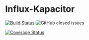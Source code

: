 # Influx-Kapacitor

[![Build Status](https://travis-ci.com/stevehebert/influx-kapacitor.svg?branch=master)](https://travis-ci.com/stevehebert/influx-kapacitor) ![GitHub closed issues](https://img.shields.io/github/issues-closed/stevehebert/influx-kapacitor.svg)

[![Coverage Status](https://coveralls.io/repos/github/stevehebert/influx-kapacitor/badge.svg)](https://coveralls.io/github/stevehebert/influx-kapacitor)

